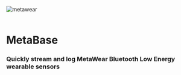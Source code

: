![metawear](https://github.com/mbientlab/MetaWear-iOS-MetaBase-App/blob/fbae53e7b6a118417e855912cb07a20a17576db9/Shared/Assets.xcassets/AppIcon.appiconset/MetaBase_256.png)<br /><br />
# MetaBase
### Quickly stream and log MetaWear Bluetooth Low Energy wearable sensors
